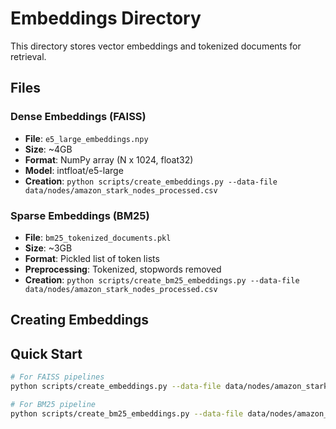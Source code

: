 # Embeddings Directory

This directory stores vector embeddings and tokenized documents for retrieval.

## Files

### Dense Embeddings (FAISS)
- **File**: `e5_large_embeddings.npy`
- **Size**: ~4GB
- **Format**: NumPy array (N x 1024, float32)
- **Model**: intfloat/e5-large
- **Creation**: `python scripts/create_embeddings.py --data-file data/nodes/amazon_stark_nodes_processed.csv`

### Sparse Embeddings (BM25)
- **File**: `bm25_tokenized_documents.pkl`
- **Size**: ~3GB
- **Format**: Pickled list of token lists
- **Preprocessing**: Tokenized, stopwords removed
- **Creation**: `python scripts/create_bm25_embeddings.py --data-file data/nodes/amazon_stark_nodes_processed.csv`

## Creating Embeddings

## Quick Start
```bash
# For FAISS pipelines
python scripts/create_embeddings.py --data-file data/nodes/amazon_stark_nodes_processed.csv

# For BM25 pipeline
python scripts/create_bm25_embeddings.py --data-file data/nodes/amazon_stark_nodes_processed.csv
